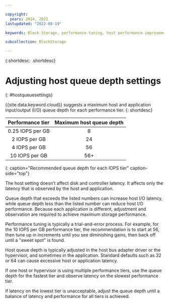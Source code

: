 ```yaml
---

copyright:
  years: 2014, 2022
lastupdated: "2022-08-19"

keywords: Block Storage, performance tuning, host performance improvement,

subcollection: BlockStorage

---
```

{:shortdesc: .shortdesc}

# Adjusting host queue depth settings
{: #hostqueuesettings}

{{site.data.keyword.cloud}} suggests a maximum host and application input/output (I/O) queue depth for each performance tier.
{: shortdesc}

| Performance tier | Maximum host queue depth |
|:------:|:------:|
| 0.25 IOPS per GB | 8 |
| 2 IOPS per GB | 24 |
| 4 IOPS per GB | 56 |
| 10 IOPS per GB | 56+ |
{: caption="Recommended queue depth for each IOPS tier" caption-side="top"}

The host setting doesn’t affect disk and controller latency. It affects only the latency that is observed by the host and application.

Queue depth that exceeds the listed numbers can increase host I/O latency, while queue depth less than the listed number can reduce host I/O performance. Because each application is different, adjustment and observation are required to achieve maximum storage performance. 

Performance tuning is typically a trial-and-error process. For example, for the 10 IOPS per GB performance tier, the recommendation is to start at 56, then tune up in increments until you see diminishing gains, then back off until a "sweet spot" is found.

Host queue depth is typically adjusted in the host bus adapter driver or the hypervisor, and sometimes in the application. Standard defaults such as 32 or 64 can cause excessive host or application latency.

If one host or hypervisor is using multiple performance tiers, use the queue depth for the fastest tier and observe latency on the slowest performance tier.

If latency on the lowest tier is unacceptable, adjust the queue depth until a balance of latency and performance for all tiers is achieved.
